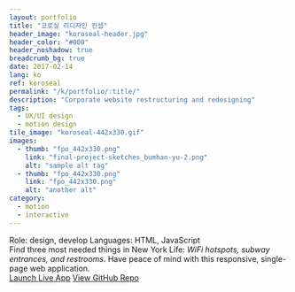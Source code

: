 ```yaml
---
layout: portfolio
title: "코로실 리디자인 컨셉"
header_image: "koroseal-header.jpg"
header_color: "#000"
header_noshadow: true
breadcrumb_bg: true
date: 2017-02-14
lang: ko
ref: koroseal
permalink: "/k/portfolio/:title/"
description: "Corporate website restructuring and redesigning"
tags:
  - UX/UI design
  - motion design
tile_image: "koroseal-442x330.gif"
images:
  - thumb: "fpo_442x330.png"
    link: "final-project-sketches_bumhan-yu-2.png"
    alt: "sample alt tag"
  - thumb: "fpo_442x330.png"
    link: "fpo_442x330.png"
    alt: "another alt"
category:
  - motion
  - interactive
---
```

<div class="project-info">
  <span>Role:</span> design, develop
  <span>Languages:</span> HTML, JavaScript
</div>
  Find three most needed things in New York Life: <em>WiFi hotspots, subway entrances, and restrooms</em>. Have peace of mind with this responsive, single-page web application.
<div class="buttons">
  <span class="unselectable">
  <a href="https://baadaa.github.io/nyc-life-list/" title="Launch live app" target="_blank">Launch Live App</a></span>
  <span class="unselectable"><a href="https://github.com/baadaa/NYC-Life-List" title="GitHub repo" target="_blank">View GitHub Repo</a></span>
</div>
